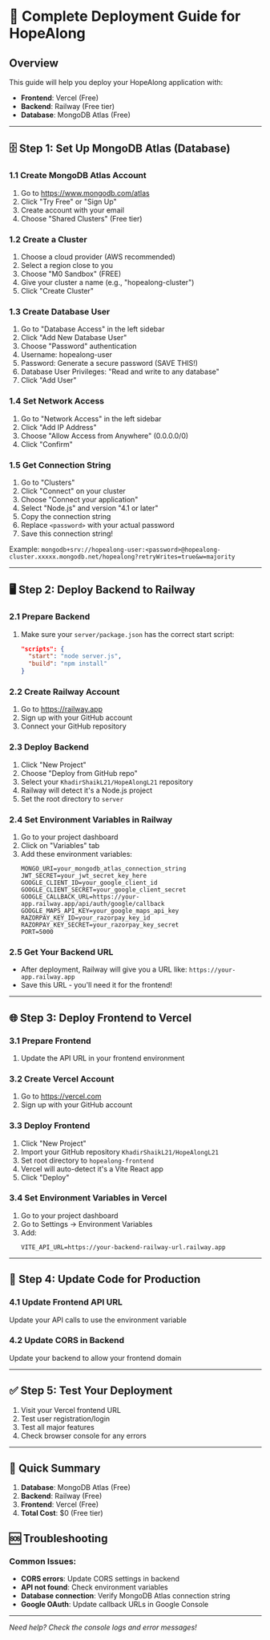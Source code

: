 # 🚀 Complete Deployment Guide for HopeAlong

## Overview
This guide will help you deploy your HopeAlong application with:
- **Frontend**: Vercel (Free)
- **Backend**: Railway (Free tier)
- **Database**: MongoDB Atlas (Free)

---

## 🗄️ Step 1: Set Up MongoDB Atlas (Database)

### 1.1 Create MongoDB Atlas Account
1. Go to https://www.mongodb.com/atlas
2. Click "Try Free" or "Sign Up"
3. Create account with your email
4. Choose "Shared Clusters" (Free tier)

### 1.2 Create a Cluster
1. Choose a cloud provider (AWS recommended)
2. Select a region close to you
3. Choose "M0 Sandbox" (FREE)
4. Give your cluster a name (e.g., "hopealong-cluster")
5. Click "Create Cluster"

### 1.3 Create Database User
1. Go to "Database Access" in the left sidebar
2. Click "Add New Database User"
3. Choose "Password" authentication
4. Username: hopealong-user
5. Password: Generate a secure password (SAVE THIS!)
6. Database User Privileges: "Read and write to any database"
7. Click "Add User"

### 1.4 Set Network Access
1. Go to "Network Access" in the left sidebar
2. Click "Add IP Address"
3. Choose "Allow Access from Anywhere" (0.0.0.0/0)
4. Click "Confirm"

### 1.5 Get Connection String
1. Go to "Clusters"
2. Click "Connect" on your cluster
3. Choose "Connect your application"
4. Select "Node.js" and version "4.1 or later"
5. Copy the connection string
6. Replace `<password>` with your actual password
7. Save this connection string!

Example: `mongodb+srv://hopealong-user:<password>@hopealong-cluster.xxxxx.mongodb.net/hopealong?retryWrites=true&w=majority`

---

## 🖥️ Step 2: Deploy Backend to Railway

### 2.1 Prepare Backend
1. Make sure your `server/package.json` has the correct start script:
   ```json
   "scripts": {
     "start": "node server.js",
     "build": "npm install"
   }
   ```

### 2.2 Create Railway Account
1. Go to https://railway.app
2. Sign up with your GitHub account
3. Connect your GitHub repository

### 2.3 Deploy Backend
1. Click "New Project"
2. Choose "Deploy from GitHub repo"
3. Select your `KhadirShaikL21/HopeAlongL21` repository
4. Railway will detect it's a Node.js project
5. Set the root directory to `server`

### 2.4 Set Environment Variables in Railway
1. Go to your project dashboard
2. Click on "Variables" tab
3. Add these environment variables:
   ```
   MONGO_URI=your_mongodb_atlas_connection_string
   JWT_SECRET=your_jwt_secret_key_here
   GOOGLE_CLIENT_ID=your_google_client_id
   GOOGLE_CLIENT_SECRET=your_google_client_secret
   GOOGLE_CALLBACK_URL=https://your-app.railway.app/api/auth/google/callback
   GOOGLE_MAPS_API_KEY=your_google_maps_api_key
   RAZORPAY_KEY_ID=your_razorpay_key_id
   RAZORPAY_KEY_SECRET=your_razorpay_key_secret
   PORT=5000
   ```

### 2.5 Get Your Backend URL
- After deployment, Railway will give you a URL like: `https://your-app.railway.app`
- Save this URL - you'll need it for the frontend!

---

## 🌐 Step 3: Deploy Frontend to Vercel

### 3.1 Prepare Frontend
1. Update the API URL in your frontend environment

### 3.2 Create Vercel Account
1. Go to https://vercel.com
2. Sign up with your GitHub account

### 3.3 Deploy Frontend
1. Click "New Project"
2. Import your GitHub repository `KhadirShaikL21/HopeAlongL21`
3. Set root directory to `hopealong-frontend`
4. Vercel will auto-detect it's a Vite React app
5. Click "Deploy"

### 3.4 Set Environment Variables in Vercel
1. Go to your project dashboard
2. Go to Settings → Environment Variables
3. Add:
   ```
   VITE_API_URL=https://your-backend-railway-url.railway.app
   ```

---

## 🔧 Step 4: Update Code for Production

### 4.1 Update Frontend API URL
Update your API calls to use the environment variable

### 4.2 Update CORS in Backend
Update your backend to allow your frontend domain

---

## ✅ Step 5: Test Your Deployment

1. Visit your Vercel frontend URL
2. Test user registration/login
3. Test all major features
4. Check browser console for any errors

---

## 🎯 Quick Summary

1. **Database**: MongoDB Atlas (Free)
2. **Backend**: Railway (Free)
3. **Frontend**: Vercel (Free)
4. **Total Cost**: $0 (Free tier)

## 🆘 Troubleshooting

### Common Issues:
- **CORS errors**: Update CORS settings in backend
- **API not found**: Check environment variables
- **Database connection**: Verify MongoDB Atlas connection string
- **Google OAuth**: Update callback URLs in Google Console

---

*Need help? Check the console logs and error messages!*
